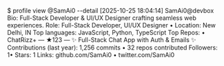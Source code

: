 $ profile view @SamAi0 --detail
[2025-10-25 18:04:14] SamAi0@devbox
Bio: Full-Stack Developer & UI/UX Designer crafting seamless web experiences.
Role: Full-Stack Developer, UI/UX Designer  •  Location: New Delhi, IN
Top languages: JavaScript, Python, TypeScript
Top Repos:
 • ChatRizz+ — ★123 — ✨ Full-Stack Chat App with Auth & Emails ✨
Contributions (last year): 1,256 commits • 32 repos contributed
Followers: 1•  Stars: 1
Links: github.com/SamAi0 • twitter.com/SamAi0

